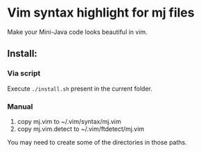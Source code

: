 # Vim syntax highlight for mj files

Make your Mini-Java code looks beautiful in vim. 

## Install:

### Via script
Execute `./install.sh` present in the current folder.

### Manual
1) copy mj.vim to ~/.vim/syntax/mj.vim
2) copy mj.vim.detect to ~/.vim/ftdetect/mj.vim

You may need to create some of the directories in those paths.

